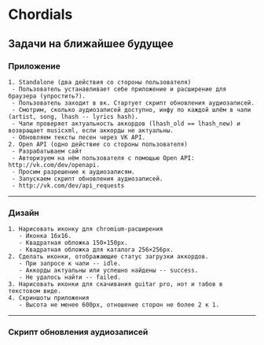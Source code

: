 Chordials
=========
## Задачи на ближайшее будущее
### Приложение
    1. Standalone (два действия со стороны пользователя)
     - Пользователь устанавливает себе приложение и расширение для браузера (упростить?).
     - Пользователь заходит в вк. Стартует скрипт обновления аудиозаписей.
     - Смотрим, сколько аудиозаписей доступно, инфу по каждой шлём в чапи (artist, song, lhash -- lyrics hash).
     - Чапи проверяет актуальность аккордов (lhash_old == lhash_new) и возвращает musicxml, если аккорды не актуальны.
     - Обновляем тексты песен через VK API.
    2. Open API (одно действие со стороны пользователя)
     - Разрабатываем сайт
     - Авторизуем на нём пользователя с помощью Open API: http://vk.com/dev/openapi.
     - Просим разрешение к аудиозаписям.
     - Запускаем скрипт обновления аудиозаписей.
     - http://vk.com/dev/api_requests

-------------------------------------------------------------------------------

### Дизайн
    1. Нарисовать иконку для chromium-расширения
       - Иконка 16x16.
       - Квадратная обложка 150×150px.
       - Квадратная обложка для каталога 256×256px.
    2. Сделать иконки, отображающие статус загрузки аккордов.
       - При запросе к чапи -- idle.
       - Аккорды актуальны или успешно найдены -- success.
       - Не удалось найти -- failed.
    3. Нарисовать иконки для скачивания guitar pro, нот и табов в текстовом виде.
    4. Скриншоты приложения
       - Высота не менее 600px, отношение сторон не более 2 к 1.

-------------------------------------------------------------------------------

### Скрипт обновления аудиозаписей
